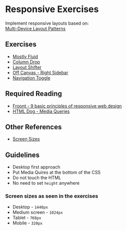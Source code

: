 Responsive Exercises
======================

Implement responsive layouts based on:  
[Multi-Device Layout Patterns](https://www.lukew.com/ff/entry.asp?1514)

Exercises
----------

- [Mostly Fluid](../../exercises/270-mostly-fluid.html)
- [Column Drop](../../exercises/280-column%20drop.html)
- [Layout Shifter](../../exercises/290-layout-shifter.html)
- [Off Canvas - Right Sidebar](../../exercises/300-off-canvas-right.html)
- [Navigation Toggle](../../exercises/310-navigation-toggle.html)

Required Reading 
------------------

- [Froont - 9 basic principles of responsive web design](http://blog.froont.com/9-basic-principles-of-responsive-web-design/)
- [HTML Dog - Media Queries](http://htmldog.com/guides/css/advanced/mediaqueries/)

Other References
-----------------

- [Screen Sizes](http://screensiz.es/phone)

Guidelines
-----------

- Desktop first approach
- Put Media Quires at the bottom of the CSS
- Do not touch the HTML
- No need to set `height` anywhere

### Screen sizes as seen in the exercises

- Desktop - `1440px`
- Medium screen - `1024px`
- Tablet - `768px`
- Mobile - `320px`
